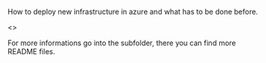 How to deploy new infrastructure in azure and what has to be done before.


<<Will be added in nearer feature>>


For more informations go into the subfolder, there you can find more README files. 